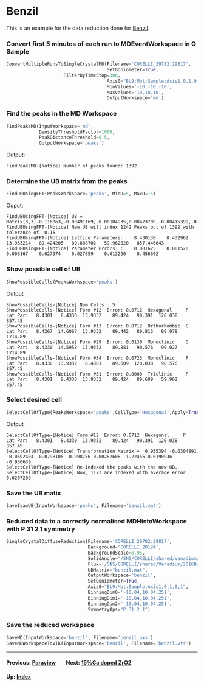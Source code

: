 # Benzil

This is an example for the data reduction done for
[Benzil](https://en.wikipedia.org/wiki/Benzil).

### Convert first 5 minutes of each run to MDEventWorkspace in Q Sample
```python
ConvertMultipleRunsToSingleCrystalMD(Filename='CORELLI_29782:29817',
                                     SetGoniometer=True,
				     FilterByTimeStop=300,
                                     Axis0="BL9:Mot:Sample:Axis1,0,1,0,1",
                                     MinValues='-10,-10,-10',
                                     MaxValues='10,10,10',
                                     OutputWorkspace='md')
```

### Find the peaks in the MD Workspace
```python
FindPeaksMD(InputWorkspace='md',
            DensityThresholdFactor=1000,
            PeakDistanceThreshold=0.5,
            OutputWorkspace='peaks')
```

Output:
```
FindPeaksMD-[Notice] Number of peaks found: 1392
```

### Determine the UB matrix from the peaks
```python
FindUBUsingFFT(PeaksWorkspace='peaks', MinD=5, MaxD=15)
```
Ouput:
```
FindUBUsingFFT-[Notice] UB = Matrix(3,3)-0.116063,-0.00491169,-0.00104935,0.00473709,-0.00415399,-0.0717701,0.0726847,-0.136834,0.0027504
FindUBUsingFFT-[Notice] New UB will index 1242 Peaks out of 1392 with tolerance of  0.15
FindUBUsingFFT-[Notice] Lattice Parameters:    8.430130    8.432962   13.933214   89.424205   89.608702   59.962020   857.446643
FindUBUsingFFT-[Notice] Parameter Errors  :    0.001625    0.001520    0.006167    0.027374    0.027659    0.013290    0.456602
```

### Show possible cell of UB
```python
ShowPossibleCells(PeaksWorkspace='peaks')
```
Output
```
ShowPossibleCells-[Notice] Num Cells : 5
ShowPossibleCells-[Notice] Form #12  Error: 0.0712  Hexagonal     P   Lat Par:   8.4301   8.4330  13.9332    89.424   90.391  120.038     857.45
ShowPossibleCells-[Notice] Form #13  Error: 0.0712  Orthorhombic  C   Lat Par:   8.4267  14.6067  13.9332    89.442   89.815   89.978    1714.89
ShowPossibleCells-[Notice] Form #29  Error: 0.0130  Monoclinic    C   Lat Par:   8.4330  14.5958  13.9332    89.881   90.576   90.027    1714.89
ShowPossibleCells-[Notice] Form #34  Error: 0.0723  Monoclinic    P   Lat Par:   8.4330  13.9332   8.4301    89.609  120.038   90.576     857.45
ShowPossibleCells-[Notice] Form #31  Error: 0.0000  Triclinic     P   Lat Par:   8.4301   8.4330  13.9332    89.424   89.609   59.962     857.45
```

### Select desired cell
```python
SelectCellOfType(PeaksWorkspace='peaks',CellType='Hexagonal',Apply=True)
```
Output
```
SelectCellOfType-[Notice] Form #12  Error: 0.0712  Hexagonal     P   Lat Par:   8.4301   8.4330  13.9332    89.424   90.391  120.038     857.45
SelectCellOfType-[Notice] Transformation Matrix =  0.955394 -0.0304891 -0.0692404 -0.0798105 -0.998756 0.00282608 -1.22455 0.0190936 -0.956639
SelectCellOfType-[Notice] Re-indexed the peaks with the new UB.
SelectCellOfType-[Notice] Now, 1173 are indexed with average error 0.0207209
```

### Save the UB matix
```python
SaveIsawUB(InputWorkspace='peaks', Filename='benzil.mat')
```

### Reduced data to a correctly normalised MDHistoWorkspace with P 31 2 1 symmetry
```python
SingleCrystalDiffuseReduction(Filename='CORELLI_29782:29817',
                              Background='CORELLI_28124',
                              BackgroundScale=0.95,
                              SolidAngle='/SNS/CORELLI/shared/Vanadium/2016B/SolidAngle20160720NoCC.nxs',
                              Flux='/SNS/CORELLI/shared/Vanadium/2016B/Spectrum20160720NoCC.nxs',
                              UBMatrix="benzil.mat",
                              OutputWorkspace='benzil',
                              SetGoniometer=True,
                              Axis0="BL9:Mot:Sample:Axis1,0,1,0,1",
                              BinningDim0='-10.04,10.04,251',
                              BinningDim1='-10.04,10.04,251',
                              BinningDim2='-10.04,10.04,251',
                              SymmetryOps="P 31 2 1")
```

### Save the reduced workspace
```python
SaveMD(InputWorkspace='benzil', Filename='benzil.nxs')
SaveMDWorkspaceToVTK(InputWorkspace='benzil', Filename='benzil.vts')
```

* * *
#### Previous: [Paraview](paraview)  &nbsp;&nbsp;&nbsp;&nbsp;&nbsp;&nbsp; Next: [15%Ca doped ZrO2](czo)
#### Up: [Index](index)
